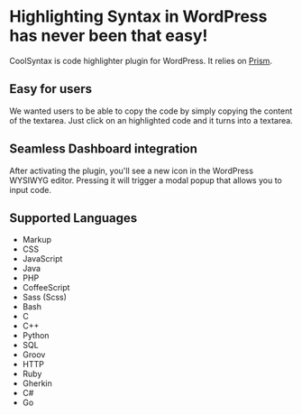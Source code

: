 # Highlighting Syntax in WordPress has never been that easy! #

CoolSyntax is code highlighter plugin for WordPress. It relies on [Prism](http://prismjs.com/).

## Easy for users ##

We wanted users to be able to copy the code by simply copying the content of the textarea. Just click on an highlighted code and it turns into a textarea.

## Seamless Dashboard integration ##

After activating the plugin, you'll see a new icon in the WordPress WYSIWYG editor. Pressing it will trigger a modal popup that allows you to input code.

## Supported Languages ##
- Markup
- CSS
- JavaScript
- Java
- PHP
- CoffeeScript
- Sass (Scss)
- Bash
- C
- C++
- Python
- SQL
- Groov
- HTTP
- Ruby
- Gherkin
- C#
- Go